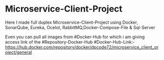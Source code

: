 # Microservice-Client-Project
Here I made full duplex Microservice-Client-Project using Docker, SonarQube, Eureka, Ocelot, RabbitMQ,Docker-Compose-File &amp; Sql-Server

Even you can pull all images from #Docker-Hub for which i am giving  access link of the #Repository-Docker-Hub
#Docker-Hub-Link:- https://hub.docker.com/repository/docker/dpcode72/microservice_client_project/general
